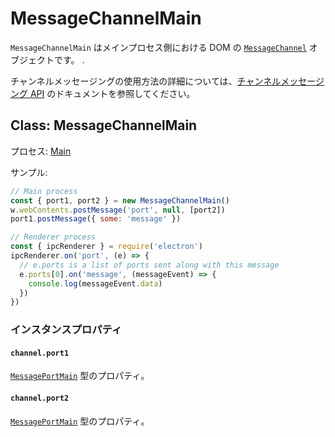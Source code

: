 # MessageChannelMain

`MessageChannelMain` はメインプロセス側における DOM の [`MessageChannel`][] オブジェクトです。 .

チャンネルメッセージングの使用方法の詳細については、[チャンネルメッセージング API][] のドキュメントを参照してください。

## Class: MessageChannelMain

プロセス: [Main](../glossary.md#main-process)

サンプル:

```js
// Main process
const { port1, port2 } = new MessageChannelMain()
w.webContents.postMessage('port', null, [port2])
port1.postMessage({ some: 'message' })

// Renderer process
const { ipcRenderer } = require('electron')
ipcRenderer.on('port', (e) => {
  // e.ports is a list of ports sent along with this message
  e.ports[0].on('message', (messageEvent) => {
    console.log(messageEvent.data)
  })
})
```

### インスタンスプロパティ

#### `channel.port1`

[`MessagePortMain`](message-port-main.md) 型のプロパティ。

#### `channel.port2`

[`MessagePortMain`](message-port-main.md) 型のプロパティ。

[`MessageChannel`]: https://developer.mozilla.org/en-US/docs/Web/API/MessageChannel
[チャンネルメッセージング API]: https://developer.mozilla.org/en-US/docs/Web/API/Channel_Messaging_API
